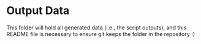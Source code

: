 # Output Data

This folder will hold all generated data (i.e., the script outputs), and this README file is necessary to ensure git keeps the folder in the repository :)
